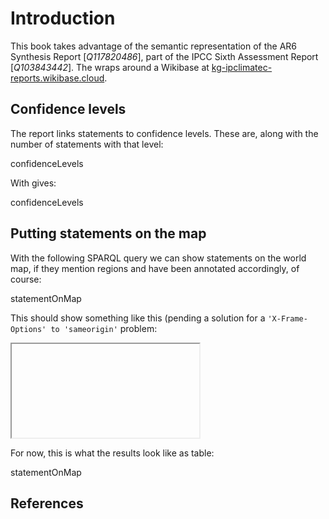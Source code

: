 # Introduction

This book takes advantage of the semantic representation of the AR6 Synthesis Report
[<cite>Q117820486</cite>], part of the IPCC Sixth Assessment Report [<cite>Q103843442</cite>].
The wraps around a Wikibase at [kg-ipclimatec-reports.wikibase.cloud](https://kg-ipclimatec-reports.wikibase.cloud/).

## Confidence levels

The report links statements to confidence levels. These are, along with the number of
statements with that level:

<sparql>confidenceLevels</sparql>

With gives:

<out>confidenceLevels</out>

## Putting statements on the map

With the following SPARQL query we can show statements on the world map, if they
mention regions and have been annotated accordingly, of course:

<sparql>statementOnMap</sparql>

This should show something like this (pending a solution for a `'X-Frame-Options' to 'sameorigin'` problem:

<iframe>statementOnMap</iframe>

For now, this is what the results look like as table:

<out>statementOnMap</out>

## References

<references/>

